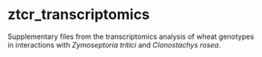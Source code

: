 # ztcr_transcriptomics
Supplementary files from the transcriptomics analysis of wheat genotypes in interactions with <i>Zymoseptoria tritici</I> and <i>Clonostachys rosea</i>.
